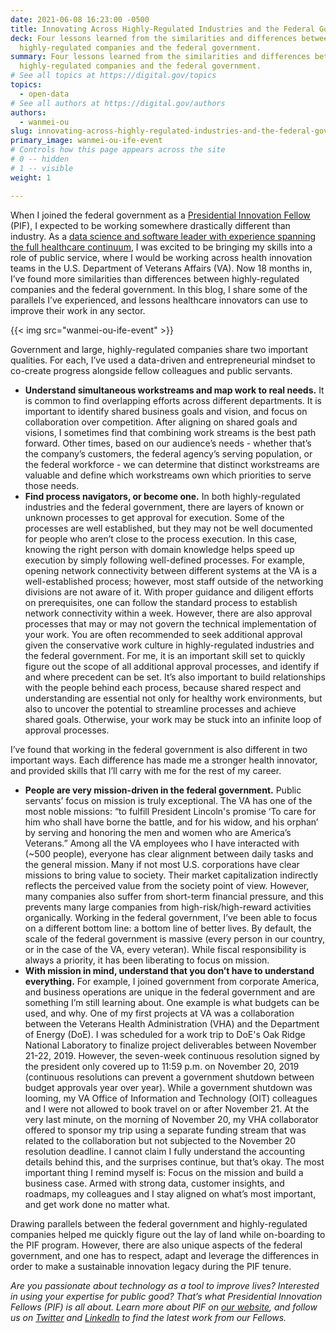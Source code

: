 ```yaml
---
date: 2021-06-08 16:23:00 -0500
title: Innovating Across Highly-Regulated Industries and the Federal Government
deck: Four lessons learned from the similarities and differences between
  highly-regulated companies and the federal government.
summary: Four lessons learned from the similarities and differences between
  highly-regulated companies and the federal government.
# See all topics at https://digital.gov/topics
topics:
  - open-data
# See all authors at https://digital.gov/authors
authors:
  - wanmei-ou
slug: innovating-across-highly-regulated-industries-and-the-federal-government
primary_image: wanmei-ou-ife-event
# Controls how this page appears across the site
# 0 -- hidden
# 1 -- visible
weight: 1

---
```


When I joined the federal government as a [Presidential Innovation Fellow](https://pif.gov) (PIF), I expected to be working somewhere drastically different than industry. As a [data science and software leader with experience spanning the full healthcare continuum](https://presidentialinnovationfellows.gov/fellows/wanmei-ou/), I was excited to be bringing my skills into a role of public service, where I would be working across health innovation teams in the U.S. Department of Veterans Affairs (VA). Now 18 months in, I’ve found more similarities than differences between highly-regulated companies and the federal government. In this blog, I share some of the parallels I’ve experienced, and lessons healthcare innovators can use to improve their work in any sector.

{{< img src="wanmei-ou-ife-event" >}}

Government and large, highly-regulated companies share two important qualities. For each, I’ve used a data-driven and entrepreneurial mindset to co-create progress alongside fellow colleagues and public servants.

* **Understand simultaneous workstreams and map work to real needs.** It is common to find overlapping efforts across different departments. It is important to identify shared business goals and vision, and focus on collaboration over competition. After aligning on shared goals and visions, I sometimes find that combining work streams is the best path forward. Other times, based on our audience’s needs - whether that’s the company’s customers, the federal agency’s serving population, or the federal workforce - we can determine that distinct workstreams are valuable and define which workstreams own which priorities to serve those needs.
* **Find process navigators, or become one.** In both highly-regulated industries and the federal government, there are layers of known or unknown processes to get approval for execution. Some of the processes are well established, but they may not be well documented for people who aren’t close to the process execution. In this case, knowing the right person with domain knowledge helps speed up execution by simply following well-defined processes. For example, opening network connectivity between different systems at the VA is a well-established process; however, most staff outside of the networking divisions are not aware of it. With proper guidance and diligent efforts on prerequisites, one can follow the standard process to establish network connectivity within a week. However, there are also approval processes that may or may not govern the technical implementation of your work. You are often recommended to seek additional approval given the conservative work culture in highly-regulated industries and the federal government. For me, it is an important skill set to quickly figure out the scope of all additional approval processes, and identify if and where precedent can be set. It’s also important to build relationships with the people behind each process, because shared respect and understanding are essential not only for healthy work environments, but also to uncover the potential to streamline processes and achieve shared goals. Otherwise, your work may be stuck into an infinite loop of approval processes.

I’ve found that working in the federal government is also different in two important ways. Each difference has made me a stronger health innovator, and provided skills that I’ll carry with me for the rest of my career.

* **People are very mission-driven in the federal government.** Public servants’ focus on mission is truly exceptional. The VA has one of the most noble missions: “to fulfill President Lincoln's promise ‘To care for him who shall have borne the battle, and for his widow, and his orphan’ by serving and honoring the men and women who are America’s Veterans.” Among all the VA employees who I have interacted with (~500 people), everyone has clear alignment between daily tasks and the general mission. Many if not most U.S. corporations have clear missions to bring value to society. Their market capitalization indirectly reflects the perceived value from the society point of view. However, many companies also suffer from short-term financial pressure, and this prevents many large companies from high-risk/high-reward activities organically. Working in the federal government, I’ve been able to focus on a different bottom line: a bottom line of better lives. By default, the scale of the federal government is massive (every person in our country, or in the case of the VA, every veteran). While fiscal responsibility is always a priority, it has been liberating to focus on mission.
* **With mission in mind, understand that you don’t have to understand everything.** For example, I joined government from corporate America, and business operations are unique in the federal government and are something I’m still learning about. One example is what budgets can be used, and why. One of my first projects at VA was a collaboration between the Veterans Health Administration (VHA) and the Department of Energy (DoE). I was scheduled for a work trip to DoE's Oak Ridge National Laboratory to finalize project deliverables between November 21-22, 2019. However, the seven-week continuous resolution signed by the president only covered up to 11:59 p.m. on November 20, 2019 (continuous resolutions can prevent a government shutdown between budget approvals year over year). While a government shutdown was looming, my VA Office of Information and Technology (OIT) colleagues and I were not allowed to book travel on or after November 21. At the very last minute, on the morning of November 20, my VHA collaborator offered to sponsor my trip using a separate funding stream that was related to the collaboration but not subjected to the November 20 resolution deadline. I cannot claim I fully understand the accounting details behind this, and the surprises continue, but that’s okay. The most important thing I remind myself is: Focus on the mission and build a business case. Armed with strong data, customer insights, and roadmaps, my colleagues and I stay aligned on what’s most important, and get work done no matter what.

Drawing parallels between the federal government and highly-regulated companies helped me quickly figure out the lay of land while on-boarding to the PIF program. However, there are also unique aspects of the federal government, and one has to respect, adapt and leverage the differences in order to make a sustainable innovation legacy during the PIF tenure.

*Are you passionate about technology as a tool to improve lives? Interested in using your expertise for public good? That’s what Presidential Innovation Fellows (PIF) is all about. Learn more about PIF on [our website](https://pif.gov), and follow us on [Twitter](https://twitter.com/PIFgov) and [LinkedIn](https://www.linkedin.com/company/white-house-presidential-innovation-fellows/) to find the latest work from our Fellows.*
